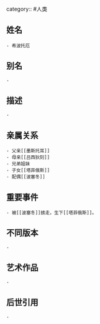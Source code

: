 category:: #人类
## 姓名
	- 希波托厄
## 别名
	-
## 描述
	-
## 亲属关系
	- 父亲[[墨斯托耳]]
	- 母亲[[吕西狄刻]]
	- 兄弟姐妹
	- 子女[[塔菲俄斯]]
	- 配偶[[波塞冬]]
## 重要事件
	- 被[[波塞冬]]掳走，生下[[塔菲俄斯]]。
## 不同版本
	-
## 艺术作品
	-
## 后世引用
	-
